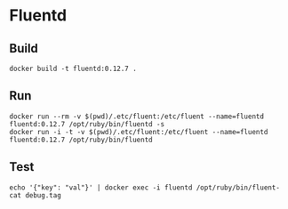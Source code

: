 # Fluentd

## Build

    docker build -t fluentd:0.12.7 .

## Run

    docker run --rm -v $(pwd)/.etc/fluent:/etc/fluent --name=fluentd fluentd:0.12.7 /opt/ruby/bin/fluentd -s
    docker run -i -t -v $(pwd)/.etc/fluent:/etc/fluent --name=fluentd fluentd:0.12.7 /opt/ruby/bin/fluentd

## Test

    echo '{"key": "val"}' | docker exec -i fluentd /opt/ruby/bin/fluent-cat debug.tag
